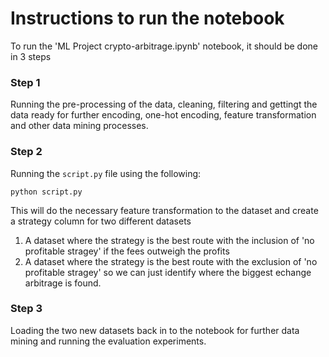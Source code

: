 # Instructions to run the notebook
To run the 'ML Project crypto-arbitrage.ipynb' notebook, it should be done in 3 steps

### Step 1
Running the pre-processing of the data, cleaning, filtering and gettingt the data ready for further encoding, one-hot encoding, feature transformation and other data mining processes.

### Step 2
Running the `script.py` file using the following:
```
python script.py
```
This will do the necessary feature transformation to the dataset and create a strategy column for two different datasets
1. A dataset where the strategy is the best route with the inclusion of 'no profitable stragey' if the fees outweigh the profits
2. A dataset where the strategy is the best route with the exclusion of 'no profitable stragey' so we can just identify where the biggest echange arbitrage is found.


### Step 3
Loading the two new datasets back in to the notebook for further data mining and running the evaluation experiments.